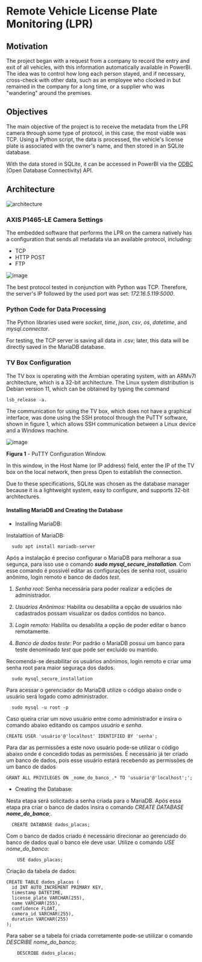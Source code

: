 # Remote Vehicle License Plate Monitoring (LPR)

## Motivation
The project began with a request from a company to record the entry and exit of all vehicles, with this information automatically available in PowerBI. The idea was to control how long each person stayed, and if necessary, cross-check with other data, such as an employee who clocked in but remained in the company for a long time, or a supplier who was "wandering" around the premises.

## Objectives
The main objective of the project is to receive the metadata from the LPR camera through some type of protocol, in this case, the most viable was TCP. Using a Python script, the data is processed, the vehicle's license plate is associated with the owner's name, and then stored in an SQLite database.

With the data stored in SQLite, it can be accessed in PowerBI via the [ODBC](https://en.wikipedia.org/wiki/Open_Database_Connectivity) (Open Database Connectivity) API.

## Architecture

![architecture](https://github.com/johnbarbosas/LPR/assets/89945583/b82b8857-0f06-47ee-9559-cbfb570cfa07)

### AXIS P1465-LE Camera Settings
The embedded software that performs the LPR on the camera natively has a configuration that sends all metadata via an available protocol, including:
- TCP
- HTTP POST
- FTP

![image](https://github.com/johnbarbosas/LPR/assets/89945583/5a0809d6-2d7b-4578-b97f-b8166bdb56b4)

The best protocol tested in conjunction with Python was TCP. Therefore, the server's IP followed by the used port was set: *172.16.5.119:5000*.

### Python Code for Data Processing
The Python libraries used were *socket*, *time*, *json*, *csv*, *os*, *datetime*, and *mysql.connector*.

For testing, the TCP server is saving all data in .csv; later, this data will be directly saved in the MariaDB database.

### TV Box Configuration
The TV box is operating with the Armbian operating system, with an ARMv7l architecture, which is a 32-bit architecture. The Linux system distribution is Debian version 11, which can be obtained by typing the command
```
lsb_release -a.
```

The communication for using the TV box, which does not have a graphical interface, was done using the SSH protocol through the PuTTY software, shown in figure 1, which allows SSH communication between a Linux device and a Windows machine.


![image](https://github.com/johnbarbosas/LPR/assets/115493461/76bdb8a6-e793-4fc0-b32e-b43768e29498)

**Figura 1** - PuTTY Configuration Window.

In this window, in the Host Name (or IP address) field, enter the IP of the TV box on the local network, then press Open to establish the connection.

Due to these specifications, SQLite was chosen as the database manager because it is a lightweight system, easy to configure, and supports 32-bit architectures.

#### Installing MariaDB and Creating the Database
- Installing MariaDB:
  
Instalattion of MariaDB:
  ```
    sudo apt install mariadb-server
```
Após a instalação é preciso configurar o MariaDB para melhorar a sua segunça, para isso use o comando _**sudo mysql_secure_installation**_. Com esse comando é possivél editar as configurações de senha root, usuário anônimo, login remoto e banco de dados _test_.
  
1. _Senha root:_ Senha necessária para poder realizar a edições de administrador.

2. _Usuários Anônimos:_ Habilita ou desabilita a opção de usuários não cadastrados possam visualizar os dados contidos no banco.

3. _Login remoto:_ Habilita ou desabilita a opção de poder editar o banco remotamente.

4. _Banco de dados teste:_ Por padrão o MariaDB possui um banco para teste denominado _test_ que pode ser excluido ou mantido.

Recomenda-se desabilitar os usuários anônimos, login remoto e criar uma senha root para maior seguraça dos dados. 

  ```
    sudo mysql_secure_installation
  ```

Para acessar o gerenciador do MariaDB utilize o código abaixo onde o usuário será logado como administrador. 
  ```
    sudo mysql -u root -p
  ```
Caso queira criar um novo usuário entre como administrador e insira o comando abaixo editando os campos _usuário_ e _senha_.

```
CREATE USER 'usuário'@'localhost' IDENTIFIED BY 'senha';
```
Para dar as permissões a este novo usuário pode-se utilizar o código abaixo onde é concedido todas as permissões. É necessário já ter criado um banco de dados, pois esse usuário estará recebendo as permissões de um banco de dados

```
GRANT ALL PRIVILEGES ON _nome_do_banco_.* TO 'usuário'@'localhost';';
```
- Creating the Database:

Nesta etapa será solicitado a senha criada para o MariaDB. Após essa etapa pra criar o banco de dados insira o comando _CREATE DATABASE **nome_do_banco**;_.
  
  ```
    CREATE DATABASE dados_placas;
  ```

  
Com o banco de dados criado é necessário direcionar ao gerenciado do banco de dados qual o banco ele deve usar. Utilize o comando _USE *nome_do_banco*_:
  
```
    USE dados_placas;
```

Criação da tabela de dados:
  ```
  CREATE TABLE dados_placas (
    id INT AUTO_INCREMENT PRIMARY KEY,
    timestamp DATETIME,
    license_plate VARCHAR(255),
    name VARCHAR(255),
    confidence FLOAT,
    camera_id VARCHAR(255),
    duration VARCHAR(255)
);
```
Para saber se a tabela foi criada corretamente pode-se utiilizar o comando _DESCRIBE *nome_do_banco*;_.

```
    DESCRIBE dados_placas;
```

